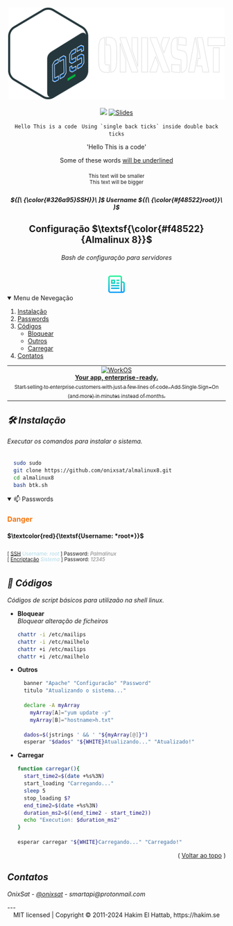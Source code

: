 <p align="center">
  <a href="https://revealjs.com">
  <img src="logo4.png" alt="reveal.js" width="500">
  </a>
  <br><br>
  <a href="https://github.com/hakimel/reveal.js/actions"><img src="https://github.com/hakimel/reveal.js/workflows/tests/badge.svg"></a>
  <a href="https://slides.com/"><img src="https://s3.amazonaws.com/static.slid.es/images/slides-github-banner-320x40.png?1" alt="Slides" width="160" height="20"></a>
</p>
<div align="center">

`Hello This is a code`
`` Using `single back ticks` inside double back ticks``

'Hello This is a code'

Some of these words <ins>will be underlined</ins>

<sub>This text will be smaller</sub>      
<sup>This text will be bigger</sup> 
  
##### ${[\ {\color{#326a95}SSH}}\ ]$ Username ${(\ {\color{#f48522}root}}\ )$

## Configuração $\textsf{\color{#f48522}{Almalinux 8}}$

  <h6 align="center">Bash de configuração para servidores</h6>
  <a href="https://github.com/onixsat"><img src="scripts/logo.png" alt="Logo" width="40" height="40"></a>
  <br>
  <a id="readme-top"></a>
</div>
<details open>
  <summary>Menu de Nevegação</summary>
  <ol>
    <li><a href="#INSTALAR">Instalação</a></li>
    <li><a href="#PASSWORDS">Passwords</a></li>
    <li>
      <a href="#CODIGOS">Códigos</a>
      <ul>
        <li><a href="#BLOQUEAR">Bloquear</a></li>
        <li><a href="#OUTROS">Outros</a></li>
        <li><a href="#CARREGAR">Carregar</a></li>
      </ul>
    </li>
    <li><a href="#CONTATOS">Contatos</a></li>
  </ol>
</details>

<div align="center">
  <table>
    <td align="center">
      <a href="https://workos.com/?utm_campaign=github_repo&utm_medium=referral&utm_content=revealjs&utm_source=github">
        <div>
          <img src="https://user-images.githubusercontent.com/629429/151508669-efb4c3b3-8fe3-45eb-8e47-e9510b5f0af1.svg" width="290" alt="WorkOS">
        </div>
        <b>Your app, enterprise-ready.</b>
        <div>
          <sub>Start selling to enterprise customers with just a few lines of code. Add Single Sign-On (and more) in minutes instead of months.</sup>
        </div>
      </a>
    </td>
  </table>
</div>


<div id="INSTALAR">

  <h2 style="font-style:italic;">🛠️ Instalação</h2>
  <h6 style="font-style:italic;">Executar os comandos para instalar o sistema.</h6>

```bash
  sudo sudo
  git clone https://github.com/onixsat/almalinux8.git
  cd almalinux8
  bash btk.sh
 ```

</div>

<details id="PASSWORDS" open>
<summary>📫 Passwords</summary>

<h3 style="color:#f5750e">Danger</h3>


#### $\textcolor{red}{\textsf{Username: *root*}}$

<sub>[ [SSH](root) <span style='color:lightblue'>Username: *root* </span> ] Password: <span style="color:gray">*Palmalinux*</span></sub>\
<sup>[ [Encriptação](root) <span style="color:lightblue">*Sistema*</span> ] Password: <span style="color:gray">*12345*</span></sup>

<code></code>
</details>


<div id='CODIGOS'>

  <h2 style="font-style:italic;">🚀 Códigos</h2>

  _Códigos de script básicos para utilizaão na shell linux._

</div>

<div id="BLOQUEAR">

* __Bloquear__\
  *Bloquear alteração de ficheiros*

  ```bash
  chattr -i /etc/mailips
  chattr -i /etc/mailhelo
  chattr +i /etc/mailips
  chattr +i /etc/mailhelo
  ```

</div>

<div id="OUTROS">

* __Outros__
  ```bash
    banner "Apache" "Configuracão" "Password"
    titulo "Atualizando o sistema..."

    declare -A myArray
      myArray[A]="yum update -y"
      myArray[B]="hostname>h.txt"
      
    dados=$(jstrings ' && ' "${myArray[@]}")
    esperar "$dados" "${WHITE}Atualizando..." "Atualizado!"
  ```

</div>

<div id="CARREGAR">

* __Carregar__
  ```bash
  function carregar(){
    start_time2=$(date +%s%3N)
    start_loading "Carregando..."
    sleep 5
    stop_loading $?
    end_time2=$(date +%s%3N)
    duration_ms2=$((end_time2 - start_time2))
    echo "Execution: $duration_ms2"
  }

  esperar carregar "${WHITE}Carregando..." "Carregado!"
  ```
  
</div>

<div id="CONTATOS">

  <div align="right">( <a href="#readme-top">Voltar ao topo</a> )</div>
  <h2 style="font-style:italic;">Contatos</h2>

  _OnixSat - [@onixsat](https://onixsat.pt) - smartapi@protonmail.com_
</div>
--- 
<div align="center">
  MIT licensed | Copyright © 2011-2024 Hakim El Hattab, https://hakim.se
</div>
